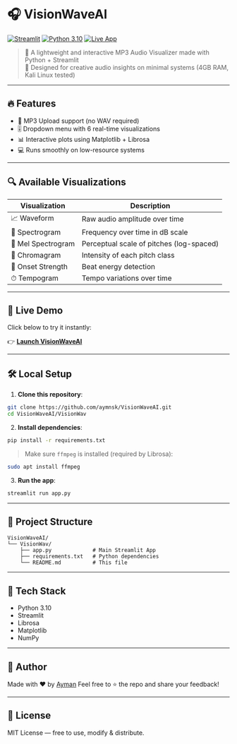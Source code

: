 # 🎧 VisionWaveAI

[![Streamlit](https://img.shields.io/badge/Built%20with-Streamlit-FF4B4B?logo=streamlit&logoColor=white)](https://streamlit.io/)
[![Python 3.10](https://img.shields.io/badge/Python-3.10-blue?logo=python&logoColor=white)](https://www.python.org/)
[![Live App](https://img.shields.io/badge/Try%20Live%20App-Click%20Here-00bfff?logo=streamlit)](https://visionwaveai.streamlit.app/)

> 🎨 A lightweight and interactive MP3 Audio Visualizer made with Python + Streamlit  
> 🧠 Designed for creative audio insights on minimal systems (4GB RAM, Kali Linux tested)

---

## 🔥 Features

- 🎵 MP3 Upload support (no WAV required)
- 🎚️ Dropdown menu with 6 real-time visualizations
- 📊 Interactive plots using Matplotlib + Librosa
- 💻 Runs smoothly on low-resource systems

---

## 🔍 Available Visualizations

| Visualization     | Description                                  |
|-------------------|----------------------------------------------|
| 📈 Waveform        | Raw audio amplitude over time                |
| 🌊 Spectrogram     | Frequency over time in dB scale              |
| 🎹 Mel Spectrogram | Perceptual scale of pitches (log-spaced)     |
| 🎼 Chromagram      | Intensity of each pitch class                |
| 🔔 Onset Strength  | Beat energy detection                        |
| ⏱ Tempogram       | Tempo variations over time                   |

---

## 🚀 Live Demo

Click below to try it instantly:

👉 [**Launch VisionWaveAI**](https://visionwaveai.streamlit.app/)

---

## 🛠️ Local Setup

1. **Clone this repository**:

```bash
git clone https://github.com/aymnsk/VisionWaveAI.git
cd VisionWaveAI/VisionWav
````

2. **Install dependencies**:

```bash
pip install -r requirements.txt
```

> Make sure `ffmpeg` is installed (required by Librosa):

```bash
sudo apt install ffmpeg
```

3. **Run the app**:

```bash
streamlit run app.py
```

---

## 📁 Project Structure

```
VisionWaveAI/
└── VisionWav/
    ├── app.py             # Main Streamlit App
    ├── requirements.txt   # Python dependencies
    └── README.md          # This file
```

---

## 🤖 Tech Stack

* Python 3.10
* Streamlit
* Librosa
* Matplotlib
* NumPy

---

## 🙌 Author

Made with ❤️ by [Ayman](https://github.com/aymnsk)
Feel free to ⭐ the repo and share your feedback!

---

## 📄 License

MIT License — free to use, modify & distribute.
